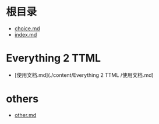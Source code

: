 #

# 根目录
- [choice.md](./content/choice.md)
- [index.md](./content/index.md)

# Everything 2 TTML 
- [使用文档.md](./content/Everything 2 TTML /使用文档.md)

# others
- [other.md](./content/others/other.md)
